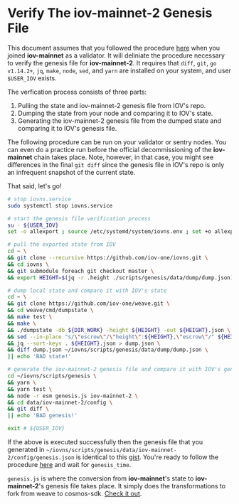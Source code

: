 # Verify The iov-mainnet-2 Genesis File

This document assumes that you followed the procedure [here](https://github.com/iov-one/docs/blob/master/docs/iov-name-service/validator/01-mainnet.md) when you joined **iov-mainnet** as a validator.  It will deliniate the procedure necessary to verify the genesis file for **iov-mainnet-2**.  It requires that `diff`, `git`, `go v1.14.2+`, `jq`, `make`, `node`, `sed`, and `yarn` are installed on your system, and user `$USER_IOV` exists.

The verfication process consists of three parts:
1. Pulling the state and iov-mainnet-2 genesis file from IOV's repo.
1. Dumping the state from your node and comparing it to IOV's state.
1. Generating the iov-mainnet-2 genesis file from the dumped state and comparing it to IOV's genesis file.

The following procedure can be run on your validator or sentry nodes.  You can even do a practice run before the official decommissioning of the **iov-mainnet** chain takes place.  Note, however, in that case, you might see differences in the final `git diff` since the genesis file in IOV's repo is only an infrequent snapshot of the current state.

That said, let's go!

```bash
# stop iovns.service
sudo systemctl stop iovns.service

# start the genesis file verification process
su - ${USER_IOV}
set -o allexport ; source /etc/systemd/system/iovns.env ; set +o allexport # pick-up env vars

# pull the exported state from IOV
cd ~ \
&& git clone --recursive https://github.com/iov-one/iovns.git \
&& cd iovns \
&& git submodule foreach git checkout master \
&& export HEIGHT=$(jq -r .height ./scripts/genesis/data/dump/dump.json)

# dump local state and compare it with IOV's state
cd ~ \
&& git clone https://github.com/iov-one/weave.git \
&& cd weave/cmd/dumpstate \
&& make test \
&& make \
&& ./dumpstate -db ${DIR_WORK} -height ${HEIGHT} -out ${HEIGHT}.json \
&& sed --in-place "s/\"escrow\"/\"height\":${HEIGHT},\"escrow\"/" ${HEIGHT}.json \
&& jq --sort-keys . ${HEIGHT}.json > dump.json \
&& diff dump.json ~/iovns/scripts/genesis/data/dump/dump.json \
|| echo 'BAD state!'

# generate the iov-mainnet-2 genesis file and compare it with IOV's genesis file
cd ~/iovns/scripts/genesis \
&& yarn \
&& yarn test \
&& node -r esm genesis.js iov-mainnet-2 \
&& cd data/iov-mainnet-2/config \
&& git diff \
|| echo 'BAD genesis!'

exit # ${USER_IOV}
```

If the above is executed successfully then the genesis file that you generated in `~/iovns/scripts/genesis/data/iov-mainnet-2/config/genesis.json` is identical to this [gist](https://gist.githubusercontent.com/davepuchyr/4fe7e002061c537ddb116fee7a2f8e47/raw/genesis.json).  You're ready to follow the procedure [here](https://docs.iov.one/for-validators/mainnet) and wait for `genesis_time`.

`genesis.js` is where the conversion from **iov-mainnet**'s state to **iov-mainnet-2**'s genesis file takes place.  It simply does the transformations to fork from weave to cosmos-sdk.  [Check it out](genesis.js).
